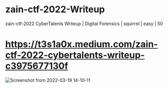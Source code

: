# zain-ctf-2022-Writeup
zain-ctf-2022 CyberTalents Writeup  | Digital Forensics | squirrel | easy | 50

# https://t3s1a0x.medium.com/zain-ctf-2022-cybertalents-writeup-c3975677130f
![Screenshot from 2022-03-19 14-10-11](https://user-images.githubusercontent.com/39079003/159141058-7b226638-bbe0-4b15-b19f-164c0a4390a5.png)
